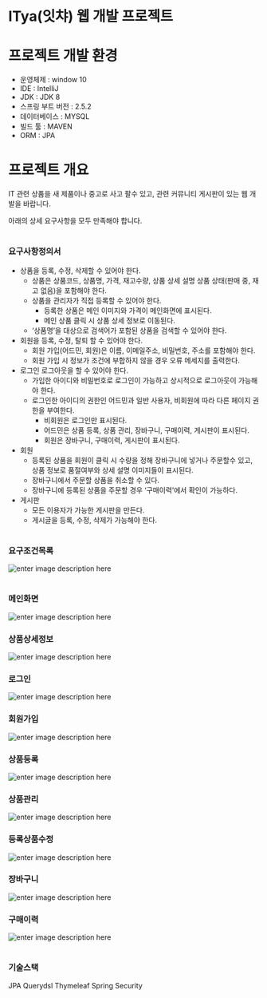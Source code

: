 
# ITya(잇챠) 웹 개발 프로젝트

# 프로젝트 개발 환경

-   운영체제 : window 10
-   IDE : IntelliJ
-   JDK : JDK 8
-   스프링 부트 버전 : 2.5.2
-   데이터베이스 : MYSQL
-   빌드 툴 : MAVEN
- ORM : JPA

# 프로젝트 개요

IT 관련 상품을 새 제품이나 중고로 사고 팔수 있고, 관련 커뮤니티 게시판이 있는 웹 개발을 바랍니다.

아래의 상세 요구사항을 모두 만족해야 합니다.
#
### 요구사항정의서

-   상품을 등록, 수정, 삭제할 수 있어야 한다.
    -   상품은 상품코드, 상품명, 가격, 재고수량, 상품 상세 설명 상품 상태(판매 중, 재고 없음)을 포함해야 한다.
    -   상품을 관리자가 직접 등록할 수 있어야 한다.
        -   등록한 상품은 메인 이미지와 가격이 메인화면에 표시된다.
        -   메인 상품 클릭 시 상품 상세 정보로 이동된다.
    -   ‘상품명’을 대상으로 검색어가 포함된 상품을 검색할 수 있어야 한다.
-   회원을 등록, 수정, 탈퇴 할 수 있어야 한다.
    -   회원 가입(어드민, 회원)은 이름, 이메일주소, 비밀번호, 주소를 포함해야 한다.
    -   회원 가입 시 정보가 조건에 부합하지 않을 경우 오류 메세지를 출력한다.
-   로그인 로그아웃을 할 수 있어야 한다.
    -   가입한 아이디와 비밀번호로 로그인이 가능하고 상시적으로 로그아웃이 가능해야 한다.
    -   로그인한 아이디의 권한인 어드민과 일반 사용자, 비회원에 따라 다른 페이지 권한을 부여한다.
        -   비회원은 로그인만 표시된다.
        -   어드민은 상품 등록, 상품 관리, 장바구니, 구매이력, 게시판이 표시된다.
        -   회원은 장바구니, 구매이력, 게시판이 표시된다.
-   회원
    -   등록된 상품을 회원이 클릭 시 수량을 정해 장바구니에 넣거나 주문할수 있고, 상품 정보로 품절여부와 상세 설명 이미지들이 표시된다.
    -   장바구니에서 주문할 상품을 취소할 수 있다.
    -   장바구니에 등록된 상품을 주문할 경우 ‘구매이력’에서 확인이 가능하다.
-   게시판
    -   모든 이용자가 가능한 게시판을 만든다.
    -   게시글을 등록, 수정, 삭제가 가능해야 한다.
#
### 요구조건목록
![enter image description here](https://img1.daumcdn.net/thumb/R1280x0/?scode=mtistory2&fname=https://blog.kakaocdn.net/dn/ZgfHV/btrxLQZqSfF/62grCDYsVWu7W8kHEPGnm1/img.png)
#
### 메인화면
![enter image description here](https://img1.daumcdn.net/thumb/R1280x0/?scode=mtistory2&fname=https://blog.kakaocdn.net/dn/rbaU5/btrxVkkBcQ3/tnKl2pA7fQ4cDr6RLrbF9K/img.png)

### 상품상세정보
![enter image description here](https://img1.daumcdn.net/thumb/R1280x0/?scode=mtistory2&fname=https://blog.kakaocdn.net/dn/9AdCt/btrxIMceUs1/lJau3Q3Y4uvWa7rApRtgv0/img.png)

### 로그인
![enter image description here](https://img1.daumcdn.net/thumb/R1280x0/?scode=mtistory2&fname=https://blog.kakaocdn.net/dn/bwQBwz/btrxVmbFsR3/2okCBx1e9RSwbuMJ9Zfnsk/img.png)

### 회원가입
![enter image description here](https://img1.daumcdn.net/thumb/R1280x0/?scode=mtistory2&fname=https://blog.kakaocdn.net/dn/clczFT/btrxHYjEfP2/edK0fkAeu8cEK4JqCjXVa1/img.png)

### 상품등록
![enter image description here](https://img1.daumcdn.net/thumb/R1280x0/?scode=mtistory2&fname=https://blog.kakaocdn.net/dn/c1a2aE/btrxU0fBh1F/VhfFX4knoWSCqsRPkzgEv1/img.png)

### 상품관리
![enter image description here](https://img1.daumcdn.net/thumb/R1280x0/?scode=mtistory2&fname=https://blog.kakaocdn.net/dn/eqsddW/btrxUY3auRm/ivbOEA0mv2tM4esWNUp66k/img.png)

### 등록상품수정
![enter image description here](https://img1.daumcdn.net/thumb/R1280x0/?scode=mtistory2&fname=https://blog.kakaocdn.net/dn/W8aD7/btrxVHmkLqI/C0Fv800vZxoiy28AB3DorK/img.png)

### 장바구니
![enter image description here](https://img1.daumcdn.net/thumb/R1280x0/?scode=mtistory2&fname=https://blog.kakaocdn.net/dn/k6i9y/btrxQ4JD0sI/UuLg0SDG3yyCevbcHhjAqK/img.png)

### 구매이력
![enter image description here](https://img1.daumcdn.net/thumb/R1280x0/?scode=mtistory2&fname=https://blog.kakaocdn.net/dn/dnXUtu/btrxKhpwbqn/lmXKI3LenG8A5BjaaA8iBk/img.png)

#
### 기술스택
JPA
Querydsl
Thymeleaf
Spring Security


